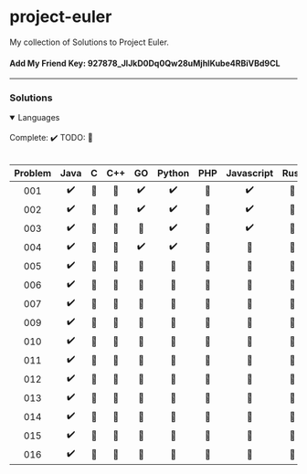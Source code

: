 # project-euler

My collection of Solutions to Project Euler.

#### Add My Friend Key: 927878_JlJkD0Dq0Qw28uMjhIKube4RBiVBd9CL

---

### Solutions
<details open>
 <br>
  Complete: ✔️ TODO: 🔴
 <br><br>
<summary>Languages</summary>
  <table>
    <thead>
      <tr>
          <th aligin="center">Problem</th>
          <th aligin="center">Java</th>
          <th aligin="center">C</th>
          <th aligin="center">C++</th>
          <th aligin="center">GO</th>
          <th aligin="center">Python</th>
          <th aligin="center">PHP</th>
          <th aligin="center">Javascript</th>
          <th aligin="center">Rust</th>
          <th aligin="center">Ruby</th>
      </tr>
    </thead>
    <tbody>
      <tr>
        <td align="center">001</td>
        <td align="center">✔️</td>
        <td align="center">🔴</td>
        <td align="center">🔴</td>
        <td align="center">✔️</td>
        <td align="center">✔️</td>
        <td align="center">🔴</td>
        <td align="center">✔️</td>
        <td align="center">🔴</td>
        <td align="center">🔴</td>
      </tr>
        <tr>
        <td align="center">002</td>
        <td align="center">✔️</td>
        <td align="center">🔴</td>
        <td align="center">🔴</td>
        <td align="center">✔️</td>
        <td align="center">✔️</td>
        <td align="center">🔴</td>
        <td align="center">✔️</td>
        <td align="center">🔴</td>
        <td align="center">🔴</td>
      </tr
        <tr>
        <td align="center">003</td>
        <td align="center">✔️</td>
        <td align="center">🔴</td>
        <td align="center">🔴</td>
        <td align="center">🔴</td>
        <td align="center">✔️</td>
        <td align="center">🔴</td>
        <td align="center">✔️</td>
        <td align="center">🔴</td>
        <td align="center">🔴</td>
      </tr>
        <tr>
        <td align="center">004</td>
        <td align="center">✔️</td>
        <td align="center">🔴</td>
        <td align="center">🔴</td>
        <td align="center">✔️</td>
        <td align="center">✔️</td>
        <td align="center">🔴</td>
        <td align="center">🔴</td>
        <td align="center">🔴</td>
        <td align="center">🔴</td>
      </tr>
        <tr>
        <td align="center">005</td>
        <td align="center">✔️</td>
        <td align="center">🔴</td>
        <td align="center">🔴</td>
        <td align="center">🔴</td>
        <td align="center">🔴</td>
        <td align="center">🔴</td>
        <td align="center">🔴</td>
        <td align="center">🔴</td> 
        <td align="center">🔴</td>
      </tr>
        <tr>
        <td align="center">006</td>
        <td align="center">✔️</td>
        <td align="center">🔴</td>
        <td align="center">🔴</td>
        <td align="center">🔴</td>
        <td align="center">🔴</td>
        <td align="center">🔴</td>
        <td align="center">🔴</td>
        <td align="center">🔴</td>
        <td align="center">🔴</td>
      </tr>
        <tr>
        <td align="center">007</td>
        <td align="center">✔️</td>
        <td align="center">🔴</td>
        <td align="center">🔴</td>
        <td align="center">🔴</td>
        <td align="center">🔴</td>
        <td align="center">🔴</td>
        <td align="center">🔴</td>
        <td align="center">🔴</td>
        <td align="center">🔴</td>
      </tr>
        <tr>
        <td align="center">009</td>
        <td align="center">✔️</td>
        <td align="center">🔴</td>
        <td align="center">🔴</td>
        <td align="center">🔴</td>
        <td align="center">🔴</td>
        <td align="center">🔴</td>
        <td align="center">🔴</td>
        <td align="center">🔴</td>
        <td align="center">🔴</td>
      </tr>
        <tr>
        <td align="center">010</td>
        <td align="center">✔️</td>
        <td align="center">🔴</td>
        <td align="center">🔴</td>
        <td align="center">🔴</td>
        <td align="center">🔴</td>
        <td align="center">🔴</td>
        <td align="center">🔴</td>
        <td align="center">🔴</td>
        <td align="center">🔴</td>
      </tr>
        <tr>
        <td align="center">011</td>
        <td align="center">✔️</td>
        <td align="center">🔴</td>
        <td align="center">🔴</td>
        <td align="center">🔴</td>
        <td align="center">🔴</td>
        <td align="center">🔴</td>
        <td align="center">🔴</td>
        <td align="center">🔴</td>
        <td align="center">🔴</td>
      </tr>
        <tr>
        <td align="center">012</td>
        <td align="center">✔️</td>
        <td align="center">🔴</td>
        <td align="center">🔴</td>
        <td align="center">🔴</td>
        <td align="center">🔴</td>
        <td align="center">🔴</td>
        <td align="center">🔴</td>
        <td align="center">🔴</td>
        <td align="center">🔴</td>
      </tr>
        <tr>
        <td align="center">013</td>
        <td align="center">✔️</td>
        <td align="center">🔴</td>
        <td align="center">🔴</td>
        <td align="center">🔴</td>
        <td align="center">🔴</td>
        <td align="center">🔴</td>
        <td align="center">🔴</td>
        <td align="center">🔴</td>
        <td align="center">🔴</td>
      </tr>
        <tr>
        <td align="center">014</td>
        <td align="center">✔️</td>
        <td align="center">🔴</td>
        <td align="center">🔴</td>
        <td align="center">🔴</td>
        <td align="center">🔴</td>
        <td align="center">🔴</td>
        <td align="center">🔴</td>
        <td align="center">🔴</td>
        <td align="center">🔴</td>
      </tr>
        <tr>
        <td align="center">015</td>
        <td align="center">✔️</td>
        <td align="center">🔴</td>
        <td align="center">🔴</td>
        <td align="center">🔴</td>
        <td align="center">🔴</td>
        <td align="center">🔴</td>
        <td align="center">🔴</td>
        <td align="center">🔴</td>
        <td align="center">🔴</td>
      </tr>
        <tr>
        <td align="center">016</td>
        <td align="center">✔️</td>
        <td align="center">🔴</td>
        <td align="center">🔴</td>
        <td align="center">🔴</td>
        <td align="center">🔴</td>
        <td align="center">🔴</td>
        <td align="center">🔴</td>
        <td align="center">🔴</td>
         <td align="center">🔴</td>
      </tr>
    </tbody>
  </table>

